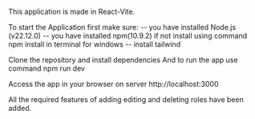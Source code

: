 This application is made in React-Vite.

To start the Application first make sure:
-- you have installed Node.js (v22.12.0)
-- you have installed npm(10.9.2) if not install using command npm install in terminal for windows
-- install tailwind

Clone the repository and install dependencies
And to run the app use command
  npm run dev

Access the app in your browser on server
http://localhost:3000

All the required features of adding editing and deleting roles have been added.
